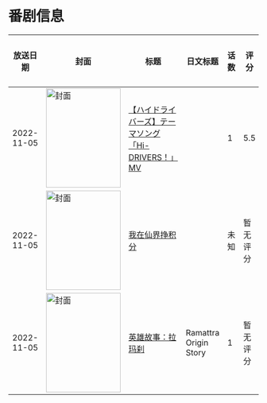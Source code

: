 # 番剧信息

|放送日期|封面|标题|日文标题|话数|评分|评分人数|
|---|---|---|---|---|---|---|
|2022-11-05|<img src="//lain.bgm.tv/pic/cover/c/4e/a1/375979_vd6Sv.jpg" alt="封面" style="width:150px;height:200px;object-fit:cover;">|[【ハイドライバーズ】テーマソング「Hi-DRIVERS！」MV](https://bangumi.tv/subject/375979)||1|5.5|22人评分|
|2022-11-05|<img src="//lain.bgm.tv/pic/cover/c/c6/6a/403742_lU9PM.jpg" alt="封面" style="width:150px;height:200px;object-fit:cover;">|[我在仙界挣积分](https://bangumi.tv/subject/403742)||未知|暂无评分|少于10人评分|
|2022-11-05|<img src="//lain.bgm.tv/pic/cover/c/bb/a8/407174_oRU5q.jpg" alt="封面" style="width:150px;height:200px;object-fit:cover;">|[英雄故事：拉玛刹](https://bangumi.tv/subject/407174)|Ramattra Origin Story|1|暂无评分|少于10人评分|
